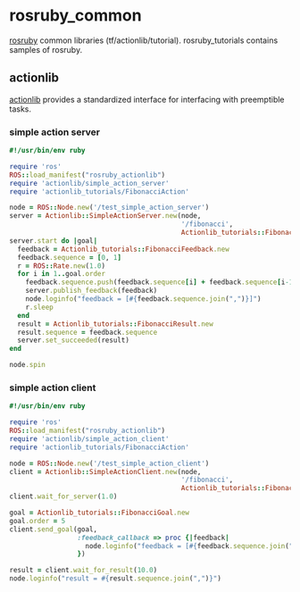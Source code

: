 rosruby_common
==============

[rosruby](https://github.com/OTL/rosruby) common libraries (tf/actionlib/tutorial).
rosruby_tutorials contains samples of rosruby.

actionlib
---------------
[actionlib](http://ros.org/wiki/actionlib) provides a standardized interface for interfacing with preemptible tasks.


### simple action server ###

```ruby
#!/usr/bin/env ruby

require 'ros'
ROS::load_manifest("rosruby_actionlib")
require 'actionlib/simple_action_server'
require 'actionlib_tutorials/FibonacciAction'

node = ROS::Node.new('/test_simple_action_server')
server = Actionlib::SimpleActionServer.new(node,
                                           '/fibonacci',
                                           Actionlib_tutorials::FibonacciAction)
server.start do |goal|
  feedback = Actionlib_tutorials::FibonacciFeedback.new
  feedback.sequence = [0, 1]
  r = ROS::Rate.new(1.0)
  for i in 1..goal.order
    feedback.sequence.push(feedback.sequence[i] + feedback.sequence[i-1])
    server.publish_feedback(feedback)
    node.loginfo("feedback = [#{feedback.sequence.join(",")}]")
    r.sleep
  end
  result = Actionlib_tutorials::FibonacciResult.new
  result.sequence = feedback.sequence
  server.set_succeeded(result)
end

node.spin
```

### simple action client ###

```ruby
#!/usr/bin/env ruby

require 'ros'
ROS::load_manifest("rosruby_actionlib")
require 'actionlib/simple_action_client'
require 'actionlib_tutorials/FibonacciAction'

node = ROS::Node.new('/test_simple_action_client')
client = Actionlib::SimpleActionClient.new(node,
                                           '/fibonacci',
                                           Actionlib_tutorials::FibonacciAction)
client.wait_for_server(1.0)

goal = Actionlib_tutorials::FibonacciGoal.new
goal.order = 5
client.send_goal(goal,
                 :feedback_callback => proc {|feedback|
                   node.loginfo("feedback = [#{feedback.sequence.join(",")}]")
                 })

result = client.wait_for_result(10.0)
node.loginfo("result = #{result.sequence.join(",")}")
```

